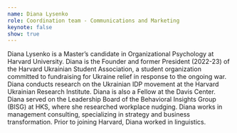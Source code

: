 ```yaml
---
name: Diana Lysenko
role: Coordination team - Communications and Marketing
keynote: false
show: true
---
```


Diana Lysenko is a Master’s candidate in Organizational Psychology at Harvard University. Diana is the Founder and former President (2022-23) of the Harvard Ukrainian Student Association, a student organization committed to fundraising for Ukraine relief in response to the ongoing war. Diana conducts research on the Ukrainian IDP movement at the Harvard Ukrainian Research Institute. Diana is also a Fellow at the Davis Center. Diana served on the Leadership Board of the Behavioral Insights Group (BISG) at HKS, where she researched workplace nudging. Diana works in management consulting, specializing in strategy and business transformation. Prior to joining Harvard, Diana worked in linguistics.